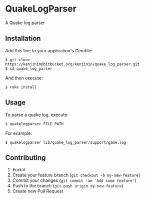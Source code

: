 # QuakeLogParser

A Quake log parser

## Installation

Add this line to your application's Gemfile:

    $ git clone https://kenjinin@bitbucket.org/kenjinin/quake_log_parser.git
    $ cd quake_log_parser

And then execute:

    $ rake install

## Usage

To parse a quake log, execute:

    $ quakelogparser FILE_PATH

For example:

    $ quakelogparser lib/quake_log_parser/support/game.log

## Contributing

1. Fork it
2. Create your feature branch (`git checkout -b my-new-feature`)
3. Commit your changes (`git commit -am 'Add some feature'`)
4. Push to the branch (`git push origin my-new-feature`)
5. Create new Pull Request

